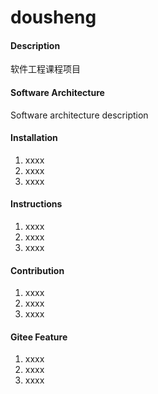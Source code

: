# dousheng

#### Description
软件工程课程项目

#### Software Architecture
Software architecture description

#### Installation

1.  xxxx
2.  xxxx
3.  xxxx

#### Instructions

1.  xxxx
2.  xxxx
3.  xxxx

#### Contribution

1.  xxxx
2.  xxxx
3.  xxxx


#### Gitee Feature

1.  xxxx
2.  xxxx
3.  xxxx

